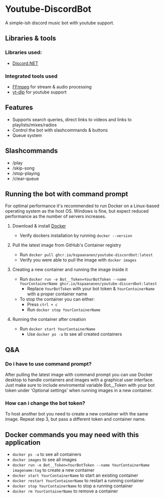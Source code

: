 # Youtube-DiscordBot
A simple-ish discord music bot with youtube support.

## Libraries & tools
### Libraries used:
- [Discord.NET](https://github.com/discord-net/Discord.Net)

### Integrated tools used
- [FFmpeg](https://github.com/FFmpeg/FFmpeg) for stream & audio processing
- [yt-dlp](https://github.com/yt-dlp/yt-dlp) for youtube support

## Features
- Supports search queries, direct links to videos and links to playlists/mixes/radios
- Control the bot with slashcommands & buttons
- Queue system

## Slashcommands
- /play
- /skip-song
- /stop-playing
- /clear-queue

## Running the bot with command prompt
For optimal performance it's recommended to run Docker on a Linux-based operating system as the host OS. Windows is fine, but expect reduced performance as the number of servers increases.

1. Download & install [Docker](https://www.docker.com/)
   - Verify dockers installation by running `docker --version`

3. Pull the latest image from GitHub's Container registry
   - Run `docker pull ghcr.io/kspaananen/youtube-discordbot:latest`
   - Verify you were able to pull the image with `docker images`

4. Creating a new container and running the image inside it
   - Run `docker run -e Bot__Token=YourBotToken --name YourContainerName ghcr.io/kspaananen/youtube-discordbot:latest`
     - Replace `YourBotToken` with your bot token & `YourContainerName` with a proper container name
   - To stop the container you can either:
     - Press `ctrl + c`
     - Run `docker stop YourContainerName`

5. Running the container after creation
   - Run `docker start YourContainerName`
     - Use `docker ps -a` to see all created containers

## Q&A
### Do i have to use command prompt?
After pulling the latest image with command prompt you can use Docker desktop to handle containers and images with a graphical user interface. Just make sure to include enviromental variable Bot__Token with your bot token under 'Optional settings' when running images in a new container.

### How can i change the bot token?
To host another bot you need to create a new container with the same image. Repeat step 3, but pass a different token and container name.

## Docker commands you may need with this application
- `docker ps -a` to see all containers
- `docker images` to see all images
- `docker run -e Bot__Token=YourBotToken --name YourContainerName imagename:tag` to create a new container
- `docker start YourContainerName` to start an existing container
- `docker restart YourContainerName` to restart a running container
- `docker stop YourContainerName` to stop a running container
- `docker rm YourContainerName` to remove a container
